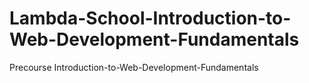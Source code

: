 # Lambda-School-Introduction-to-Web-Development-Fundamentals
Precourse Introduction-to-Web-Development-Fundamentals
